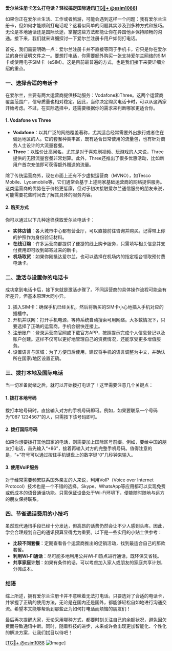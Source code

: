 **爱尔兰注册卡怎么打电话？轻松搞定国际通讯[[TG💪+ @esim1088](https://t.me/s/esim1088)]**

如果你正在爱尔兰生活、工作或者旅游，可能会遇到这样一个问题：我有爱尔兰注册卡，但如何才能顺利打电话呢？这看似简单的问题其实涉及到多种方式和技巧。无论是本地通话还是国际长途，掌握这些方法都能让你在异国他乡保持顺畅的沟通。接下来，我们就来详细探讨一下爱尔兰注册卡用户如何打电话。

首先，我们需要明确一点：爱尔兰注册卡并不直接等同于手机卡，它只是你在爱尔兰的身份证明文件之一。要想打电话，你需要额外购买一张支持爱尔兰网络的SIM卡或使用电子SIM卡（eSIM）。这是目前最普遍的方式，也是我们接下来要详细介绍的重点。

### 一、选择合适的电话卡

在爱尔兰，主要有两大运营商提供移动服务：Vodafone和Three。这两个运营商覆盖范围广，信号质量也相对稳定。因此，当你决定购买电话卡时，可以从这两家开始考虑。不过，在实际选择中，还需要根据你的需求来判断哪家更适合你。

#### 1. Vodafone vs Three
- **Vodafone**：以其广泛的网络覆盖著称，尤其适合经常需要外出旅行或者住在偏远地区的人。它的套餐种类丰富，既有适合日常使用的流量包，也有针对商务人士设计的大流量套餐。
- **Three**：以性价比高闻名，尤其是对于喜欢刷视频、玩游戏的人来说，Three提供的无限流量套餐非常划算。此外，Three还推出了很多优惠活动，比如新用户首次充值即可获得额外赠送的流量。

除了传统运营商外，现在市面上还有不少虚拟运营商（MVNO），如Tesco Mobile、Lycamobile等，它们通常会基于上述两家基础运营商的网络提供服务。这类运营商的优势在于价格更低廉，但对于初次接触爱尔兰通信服务的朋友来说，可能需要花些时间去了解其具体的服务内容。

#### 2. 购买方式
你可以通过以下几种途径获取爱尔兰电话卡：
- **实体店铺**：各大城市中心都有营业厅，可以直接前往咨询并购买。记得带上你的护照作为身份验证材料。
- **在线订购**：许多运营商都提供了便捷的线上购卡服务，只需填写相关信息并支付费用即可收到邮寄过来的新卡。
- **机场取货**：如果你刚抵达爱尔兰，也可以选择在机场内的指定柜台领取预付费电话卡。

### 二、激活与设置你的电话卡

成功拿到电话卡后，接下来就是激活步骤了。不同运营商的具体操作流程可能会有所差异，但基本原理大同小异。

1. 插入SIM卡：确保手机已经关机，然后将新买的SIM卡小心地插入手机对应的插槽中。
2. 开机并联网：打开手机电源，等待系统自动搜索可用网络。大多数情况下，只要选择了正确的运营商，手机会很快连接上。
3. 注册账户：登录运营商官网或下载官方APP，按照提示完成个人信息登记以及账户创建。这样不仅可以更好地管理自己的资费情况，还能享受更多增值服务。
4. 设置语言与区域：为了方便日后使用，建议将手机的语言调整为中文，并确认所在国家/地区设置正确。

### 三、拨打本地及国际电话

当一切准备就绪之后，就可以开始拨打电话了！这里需要注意几个关键点：

#### 1. 拨打本地号码
拨打本地号码时，直接输入对方的手机号码即可。例如，如果要联系一个号码为“087 1234567”的人，只需按下该号码即可。

#### 2. 拨打国际号码
如果你想要拨打其他国家的电话，则需要加上国际区号前缀。例如，要给中国的朋友打电话，首先输入“+86”，接着再输入对方的完整手机号码。值得注意的是，“+”符号可以通过按住手机键盘上的数字键“0”几秒钟来输入。

#### 3. 使用VoIP服务
对于经常需要频繁联系国外亲友的人来说，利用VoIP（Voice over Internet Protocol）技术也是一个不错的选择。Skype、WhatsApp等应用都可以实现免费或低成本的语音通话功能。只需保证设备处于Wi-Fi环境下，便能随时随地与远方的朋友保持联系。

### 四、节省通话费用的小技巧

虽然现代通讯手段已经十分发达，但高昂的话费仍然会让不少人感到头疼。因此，学会合理规划自己的通讯预算显得尤为重要。以下是一些实用的小贴士供参考：

- **比较不同套餐**：定期查看各个运营商推出的促销活动，找到最适合自己的那款套餐。
- **利用Wi-Fi通话**：尽可能多地利用公共Wi-Fi热点进行通话，既环保又省钱。
- **共享家庭计划**：如果有条件的话，可以考虑加入家人或朋友的家庭共享计划，分摊成本。

### 结语

综上所述，拥有爱尔兰注册卡并不意味着无法打电话。只要选对了合适的电话卡，并掌握了正确的使用方法，无论是在国内还是国外，都能够轻松自如地进行沟通交流。希望本文能够帮助到那些正为如何打电话而烦恼的朋友们！

最后再次提醒大家，无论采用哪种方式，都要时刻关注自己的余额状况，避免因欠费而导致通讯中断。同时，随着科技的进步，未来或许会出现更加智能化、个性化的解决方案，让我们拭目以待吧！

[[TG💪+ @esim1088](https://t.me/s/esim1088) ![Image](https://i.postimg.cc/4NQfJmqS/Snipaste-2025-05-13-00-14-12.png)]